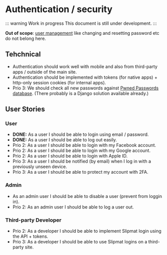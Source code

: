 # Authentication / security

::: warning Work in progress
This document is still under development.
:::

**Out of scope**: [user management](./user-management.md) like changing and resetting password etc do not belong here.

## Tehchnical

- Authentication should work well with mobile and also from third-party apps / outside of the main site.
- Authentication should be implemented with tokens (for native apps) + http-only session cookies (for internal apps).
- Prio 3: We should check all new passwords against [Pwned Passwords database](https://haveibeenpwned.com/Passwords). (There probably is a Django solution available already.)

## User Stories

### User

- **DONE:** As a user I should be able to login using email / password.
- **DONE:** As a user I should be able to log out easily.
- Prio 2: As a user I should be able to login with my Facebook account.
- Prio 2: As a user I should be able to login with my Google account.
- Prio 2: As a user I should be able to login with Apple ID.
- Prio 3: As a user I should be notified (by email) when I log in with a previously unseen device.
- Prio 3: As a user I should be able to protect my account with 2FA.

### Admin

- As an admin user I should be able to disable a user (prevent from loggin in).
- Prio 2: As an admin user I should be able to log a user out.

### Third-party Developer

- Prio 2: As a developer I should be able to implement Slipmat login using the API + tokens.
- Prio 3: As a developer I should be able to use Slipmat logins on a third-party site.
